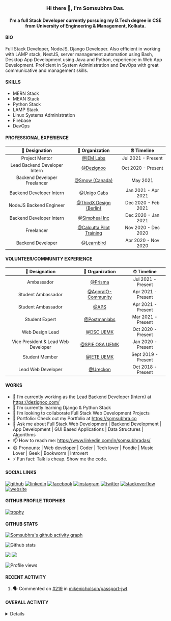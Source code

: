 <h3 align="center"> Hi there 👋, I'm Somsubhra Das. </h3>

<h4 align="center"> I'm a full Stack Developer currently pursuing my B.Tech degree in CSE from University of Engineering & Management, Kolkata.  </h4>

#### BIO

Full Stack Developer, NodeJS, Django Developer. Also efficient in working with LAMP stack, NestJS, server management automation using Bash, Desktop App Development using Java and Python, experience in Web App Development. Proficient in System Administration and DevOps with great communicative and management skills.

#### SKILLS

- MERN Stack
- MEAN Stack
- Python Stack
- LAMP Stack
- Linux Systems Administration
- Firebase
- DevOps

#### PROFESSIONAL EXPERIENCE

|        💼 Designation         |                          🏢 Organization                          |     ⏰ Timeline     |
| :---------------------------: | :---------------------------------------------------------------: | :-----------------: |
|        Project Mentor         | [@IEM Labs](https://github.com/IEMA-Research-Development-Pvt-Ltd) | Jul 2021 - Present  |
| Lead Backend Developer Intern |                [@Dezignoo](https://dezignoo.com/)                 | Oct 2020 - Present  |
| Backend Developer Freelancer  |                 [@Smow (Canada)](http://smow.ca/)                 |      May 2021       |
|   Backend Developer Intern    |         [@Unigo Cabs](https://github.com/UnigoCabs-Dev/)          | Jan 2021 - Apr 2021 |
|    NodeJS Backend Engineer    |         [@ThirdX Design (Berlin)](https://thirdx.design/)         | Dec 2020 - Feb 2021 |
|   Backend Developer Intern    |              [@Simpheal Inc](https://simpheal.com/)               | Dec 2020 - Jan 2021 |
|          Freelancer           |   [@Calcutta Pilot Training](http://calcuttapilottraining.com/)   | Nov 2020 - Dec 2020 |
|       Backend Developer       |              [@Learnbird](https://www.learnbird.in/)              | Apr 2020 - Nov 2020 |

#### VOLUNTEER/COMMUNITY EXPERIENCE

|           💼 Designation            |                      🏢 Organization                       |     ⏰ Timeline     |
| :---------------------------------: | :--------------------------------------------------------: | :-----------------: |
|             Ambassador              |            [@Prisma](https://github.com/prisma)            | Jul 2021 - Present  |
|         Student Ambassador          | [@AgoraIO-Community](https://github.com/AgoraIO-Community) | Apr 2021 - Present  |
|         Student Ambassador          |                  [@APS](https://aps.org)                   | Apr 2021 - Present  |
|           Student Expert            |      [@Postmanlabs](https://github.com/postmanlabs/)       | Mar 2021 - Present  |
|           Web Design Lead           |              [@DSC UEMK](https://dscuemk.co/)              | Oct 2020 - Present  |
| Vice President & Lead Web Developer |         [@SPIE OSA UEMK](http://spieosauemk.team/)         | Jan 2020 - Present  |
|           Student Member            |                       [@IETE UEMK]()                       | Sept 2019 - Present |
|         Lead Web Developer          |              [@Ureckon](https://ureckon.org/)              | Oct 2018 - Present  |

#### WORKS

- 🔭 I’m currently working as the Lead Backend Developer (Intern) at https://dezignoo.com/
- 🌱 I’m currently learning Django & Python Stack
- 👯 I’m looking to collaborate Full Stack Web Development Projects
- 💼 Portfolio: Check out my Portfolio at https://somsubhra.co
- 💬 Ask me about Full Stack Web Development | Backend Development | App Development | GUI Based Applications | Data Structures | Algorithms
- 📫 How to reach me: https://www.linkedin.com/in/somsubhradas/
- 😄 Pronouns: | Web developer | Coder | Tech lover | Foodie | Music Lover | Geek | Bookworm | Introvert
- ⚡ Fun fact: Talk is cheap. Show me the code.

#### SOCIAL LINKS

<p align="center">

[<img src='https://cdn.jsdelivr.net/npm/simple-icons@3.0.1/icons/github.svg' alt='github' height='40'>](https://github.com/Somsubhra1) [<img src='https://cdn.jsdelivr.net/npm/simple-icons@3.0.1/icons/linkedin.svg' alt='linkedin' height='40'>](https://www.linkedin.com/in/somsubhradas/) [<img src='https://cdn.jsdelivr.net/npm/simple-icons@3.0.1/icons/facebook.svg' alt='facebook' height='40'>](https://www.facebook.com/S0msubhradas) [<img src='https://cdn.jsdelivr.net/npm/simple-icons@3.0.1/icons/instagram.svg' alt='instagram' height='40'>](https://www.instagram.com/somsubhra__das/) [<img src='https://cdn.jsdelivr.net/npm/simple-icons@3.0.1/icons/twitter.svg' alt='twitter' height='40'>](https://twitter.com/Somsubhra1CP) [<img src='https://cdn.jsdelivr.net/npm/simple-icons@3.0.1/icons/stackoverflow.svg' alt='stackoverflow' height='40'>](https://stackoverflow.com/users/10871274/somsubhra-das) [<img src='https://cdn.jsdelivr.net/npm/simple-icons@3.0.1/icons/icloud.svg' alt='website' height='40'>](https://somsubhra.co/)

</p>

#### GITHUB PROFILE TROPHIES

[![trophy](https://github-profile-trophy.vercel.app/?username=Somsubhra1&theme=flat)](https://github.com/ryo-ma/github-profile-trophy)

#### GITHUB STATS

[![Somsubhra's github activity graph](https://activity-graph.herokuapp.com/graph?username=somsubhra1&theme=react-dark)](https://github.com/somsubhra1)

<p align="center">

![Github stats](https://github-readme-stats.vercel.app/api?username=Somsubhra1&show_icons=true)<br>

<img src="https://github-readme-streak-stats.herokuapp.com/?user=Somsubhra1&theme=light" />

<img src="https://github-readme-stats.vercel.app/api/top-langs/?username=Somsubhra1&layout=compact&theme=light" />

![Profile views](https://gpvc.arturio.dev/Somsubhra1)

</p>

#### RECENT ACTIVITY

<!--START_SECTION:activity-->

1. 🗣 Commented on [#219](https://github.com/mikenicholson/passport-jwt/issues/219) in [mikenicholson/passport-jwt](https://github.com/mikenicholson/passport-jwt)
<!--END_SECTION:activity-->

#### OVERALL ACTIVITY

<details>
<!--START_SECTION:waka-->
**🐱 My Github Data** 

> 🏆 1,162 Contributions in the Year 2021
 > 
> 📦 260.7 kB Used in Github's Storage 
 > 
> 🚫 Not Opted to Hire
 > 
> 📜 141 Public Repositories 
 > 
> 🔑 13 Private Repositories  
 > 
**I'm a Night 🦉** 

```text
🌞 Morning    182 commits    ██░░░░░░░░░░░░░░░░░░░░░░░   11.33% 
🌆 Daytime    579 commits    █████████░░░░░░░░░░░░░░░░   36.03% 
🌃 Evening    648 commits    ██████████░░░░░░░░░░░░░░░   40.32% 
🌙 Night      198 commits    ███░░░░░░░░░░░░░░░░░░░░░░   12.32%

```
📅 **I'm Most Productive on Sunday** 

```text
Monday       199 commits    ███░░░░░░░░░░░░░░░░░░░░░░   12.38% 
Tuesday      226 commits    ███░░░░░░░░░░░░░░░░░░░░░░   14.06% 
Wednesday    188 commits    ███░░░░░░░░░░░░░░░░░░░░░░   11.7% 
Thursday     245 commits    ███░░░░░░░░░░░░░░░░░░░░░░   15.25% 
Friday       227 commits    ███░░░░░░░░░░░░░░░░░░░░░░   14.13% 
Saturday     253 commits    ████░░░░░░░░░░░░░░░░░░░░░   15.74% 
Sunday       269 commits    ████░░░░░░░░░░░░░░░░░░░░░   16.74%

```


📊 **This Week I Spent My Time On** 

```text
💬 Programming Languages: 
JavaScript               6 hrs 12 mins       ██████████████████░░░░░░░   73.74% 
Prolog                   37 mins             █░░░░░░░░░░░░░░░░░░░░░░░░   7.33% 
HTML                     28 mins             █░░░░░░░░░░░░░░░░░░░░░░░░   5.58% 
C                        23 mins             █░░░░░░░░░░░░░░░░░░░░░░░░   4.69% 
Perl                     20 mins             █░░░░░░░░░░░░░░░░░░░░░░░░   4.04%

🔥 Editors: 
VS Code                  8 hrs 24 mins       █████████████████████████   100.0%

```

**I Mostly Code in JavaScript** 

```text
JavaScript               45 repos            ███████████░░░░░░░░░░░░░░   46.39% 
HTML                     14 repos            ███░░░░░░░░░░░░░░░░░░░░░░   14.43% 
Python                   13 repos            ███░░░░░░░░░░░░░░░░░░░░░░   13.4% 
CSS                      12 repos            ███░░░░░░░░░░░░░░░░░░░░░░   12.37% 
TypeScript               6 repos             █░░░░░░░░░░░░░░░░░░░░░░░░   6.19%

```


**Timeline**

![Chart not found](https://raw.githubusercontent.com/Somsubhra1/Somsubhra1/master/charts/bar_graph.png) 


 Last Updated on 21/07/2021
<!--END_SECTION:waka-->
</details>
